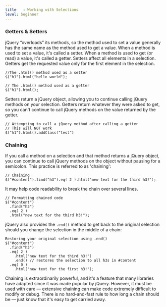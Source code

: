 ```yaml
---
title   : Working with Selections
level: beginner
---
```


### Getters & Setters

jQuery “overloads” its methods, so the method used to set a value generally has the same name as the method used to get a value. When a method is used to set a value, it's called a setter. When a method is used to get (or read) a value, it's called a getter. Setters affect all elements in a selection. Getters get the requested value only for the first element in the selection.

```
//The .html() method used as a setter
$("h1").html("hello world");
```

```
// The .html() method used as a getter
$("h1").html();
```

Setters return a jQuery object, allowing you to continue calling jQuery methods on your selection. Getters return whatever they were asked to get, so you can't continue to call jQuery methods on the value returned by the getter.

```
// Attempting to call a jQuery method after calling a getter
// This will NOT work
$("h1").html().addClass("test")
```

### Chaining

If you call a method on a selection and that method returns a jQuery object, you can continue to call jQuery methods on the object without pausing for a semicolon. This practice is referred to as 'chaining':

```
// Chaining
$("#content").find("h3").eq( 2 ).html("new text for the third h3!");
```

It may help code readability to break the chain over several lines.

```
// Formatting chained code
$("#content")
  .find("h3")
  .eq( 2 )
  .html("new text for the third h3!");
```

jQuery also provides the `.end()` method to get back to the original selection should you change the selection in the middle of a chain:

```
Restoring your original selection using .end()
$("#content")
  .find("h3")
  .eq( 2 )
    .html("new text for the third h3!")
    .end() // restores the selection to all h3s in #content
  .eq( 0 )
    .html("new text for the first h3!");
```

Chaining is extraordinarily powerful, and it's a feature that many libraries have adapted since it was made popular by jQuery. However, it must be used with care &#8212; extensive chaining can make code extremely difficult to modify or debug. There is no hard-and-fast rule to how long a chain should be &#8212; just know that it's easy to get carried away.
